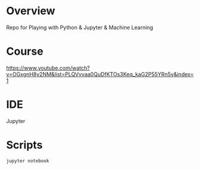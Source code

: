 # Overview
Repo for Playing with Python & Jupyter & Machine Learning

# Course
https://www.youtube.com/watch?v=OGxgnH8y2NM&list=PLQVvvaa0QuDfKTOs3Keq_kaG2P55YRn5v&index=1

# IDE
Jupyter

# Scripts
`jupyter notebook`

